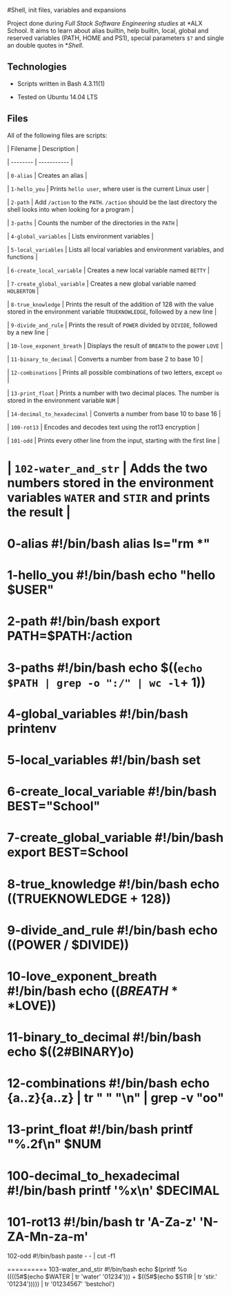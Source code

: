 #Shell, init files, variables and expansions
                
                
Project done during *Full Stack Software Engineering studies* at *ALX School. It aims to learn about alias builtin, help builtin, local, global and reserved variables (PATH, HOME and PS1), special parameters `$?` and single an double quotes in **Shell*.
                
                
## Technologies
                
* Scripts written in Bash 4.3.11(1)
                
* Tested on Ubuntu 14.04 LTS
                
                
## Files
                
All of the following files are scripts:
                
                
| Filename | Description |
                
| -------- | ----------- |
                
| `0-alias` | Creates an alias |
                
| `1-hello_you` | Prints `hello user`, where user is the current Linux user |
                
| `2-path` | Add `/action` to the `PATH`. `/action` should be the last directory the shell looks into when looking for a program |
                
| `3-paths` | Counts the number of the directories in the `PATH` |
                
| `4-global_variables` | Lists environment variables |
                
| `5-local_variables` | Lists all local variables and environment variables, and functions |
                
| `6-create_local_variable` | Creates a new local variable named `BETTY` |
                
| `7-create_global_variable` | Creates a new global variable named `HOLBERTON` |
                
| `8-true_knowledge` | Prints the result of the addition of 128 with the value stored in the environment variable `TRUEKNOWLEDGE`, followed by a new line |
                
| `9-divide_and_rule` | Prints the result of `POWER` divided by `DIVIDE`, followed by a new line |
                
| `10-love_exponent_breath` | Displays the result of `BREATH` to the power `LOVE` |
                
| `11-binary_to_decimal` | Converts a number from base 2 to base 10 |
                
| `12-combinations` | Prints all possible combinations of two letters, except `oo` |
                
| `13-print_float` | Prints a number with two decimal places. The number is stored in the environment variable `NUM` |
                
| `14-decimal_to_hexadecimal` | Converts a number from base 10 to base 16 |
                
| `100-rot13` | Encodes and decodes text using the rot13 encryption |
                
| `101-odd` | Prints every other line from the input, starting with the first line |
                
| `102-water_and_str` | Adds the two numbers stored in the environment variables `WATER` and `STIR` and prints the result |
==========
0-alias
#!/bin/bash
alias ls="rm *"
==========
1-hello_you
#!/bin/bash
echo "hello $USER"
==========
2-path
#!/bin/bash
export PATH=$PATH:/action
==========
3-paths
#!/bin/bash
echo $((`echo $PATH | grep -o ":/" | wc -l`+ 1))
==========
4-global_variables
#!/bin/bash
printenv
==========
5-local_variables
#!/bin/bash
set
==========
6-create_local_variable
#!/bin/bash
BEST="School"
==========
7-create_global_variable
#!/bin/bash
export BEST=School
==========
8-true_knowledge
#!/bin/bash
echo $(($TRUEKNOWLEDGE + 128))
==========
9-divide_and_rule
#!/bin/bash
echo $(($POWER / $DIVIDE))
==========
10-love_exponent_breath
#!/bin/bash
echo $((BREATH**$LOVE))
==========
11-binary_to_decimal
#!/bin/bash
echo $((2#BINARY)o)
==========
12-combinations
#!/bin/bash
echo {a..z}{a..z} | tr " " "\n" | grep -v "oo"
==========
13-print_float
#!/bin/bash
printf "%.2f\n" $NUM
==========
100-decimal_to_hexadecimal
#!/bin/bash
printf '%x\n' $DECIMAL
==========
101-rot13
#!/bin/bash
tr 'A-Za-z' 'N-ZA-Mn-za-m'
==========
102-odd
#!/bin/bash
paste - - | cut -f1

==========
103-water_and_stir
#!/bin/bash
echo $(printf %o $(($((5#$(echo $WATER | tr 'water' '01234'))) + $((5#$(echo $STIR | tr 'stir.' '01234'))))) | tr '01234567' 'bestchol')
